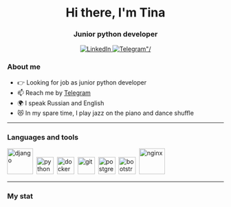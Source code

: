 <div id="header" align="center">
    <h1>Hi there, I'm Tina</h1>
    <h3>Junior python developer</h3>
</div>

<div id="socials" align="center">
    <a href="https://www.linkedin.com/in/iultina/">
        <img src="https://img.shields.io/badge/LinkedIn-blue?style=for-the-badge&logo=linkedin&logoColor=white" alt="LinkedIn"/>
    </a>
    <a href="https://t.me/+79145369894">
        <img src="https://img.shields.io/badge/Telegram-blue?style=for-the-badge&logo=telegram&logoColor=white" alt=Telegram"/>
    </a>
</div>

### About me
- 👉 Looking for job as junior python developer
- 📫 Reach me by [Telegram](https://t.me/+79145369894)
- 🌍 I speak Russian and English
- 😻 In my spare time, I play jazz on the piano and dance shuffle

---

### Languages and tools
<div class="icons-container">
    <img src="https://static.djangoproject.com/img/logos/django-logo-negative.svg" title="django" width="60" height="60"/>&nbsp;
    <img src="https://cdn.jsdelivr.net/gh/devicons/devicon/icons/python/python-original.svg" title="python" width="40" height="40"/>&nbsp;
    <img src="https://cdn.jsdelivr.net/gh/devicons/devicon/icons/docker/docker-plain-wordmark.svg" title="docker" width="40" height="40"/>&nbsp; 
    <img src="https://cdn.jsdelivr.net/gh/devicons/devicon/icons/git/git-original.svg" title="git" width="40" height="40"/>&nbsp;      
    <img src="https://cdn.jsdelivr.net/gh/devicons/devicon/icons/postgresql/postgresql-plain.svg" title="postgresql" width="40" height="40"/>&nbsp; 
    <img src="https://cdn.jsdelivr.net/gh/devicons/devicon/icons/bootstrap/bootstrap-original.svg" title="bootstrap" width="40" height="40"/>&nbsp;
    <img src="https://cdn.jsdelivr.net/gh/devicons/devicon/icons/nginx/nginx-original.svg" title="nginx" width="60" height="60"/>&nbsp; 
</div>

---

### My stat

<div id="stat" align="center">
    <img src="https://github-profile-summary-cards.vercel.app/api/cards/profile-details?username=iultina&theme=github_dark" alt=""/>
</div>
